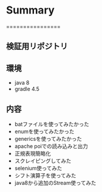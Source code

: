 # Summary
================

## 検証用リポジトリ

## 環境

* java 8
* gradle 4.5

## 内容

* batファイルを使ってみたかった
* enumを使ってみたかった
* genericsを使ってみたかった
* apache poiでの読み込みと出力
* 正規表現簡略化
* スクレイピングしてみた
* selenium使ってみた
* シフト演算子を使ってみた
* java8から追加のStream使ってみた
